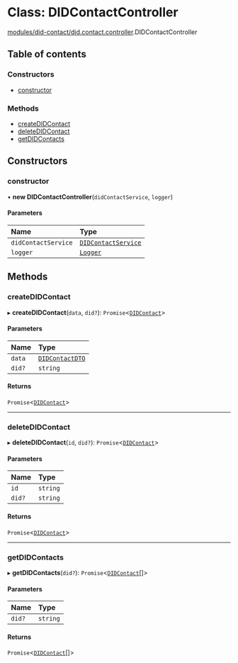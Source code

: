 # Class: DIDContactController

[modules/did-contact/did.contact.controller](../modules/modules_did_contact_did_contact_controller.md).DIDContactController

## Table of contents

### Constructors

- [constructor](modules_did_contact_did_contact_controller.DIDContactController.md#constructor)

### Methods

- [createDIDContact](modules_did_contact_did_contact_controller.DIDContactController.md#createdidcontact)
- [deleteDIDContact](modules_did_contact_did_contact_controller.DIDContactController.md#deletedidcontact)
- [getDIDContacts](modules_did_contact_did_contact_controller.DIDContactController.md#getdidcontacts)

## Constructors

### constructor

• **new DIDContactController**(`didContactService`, `logger`)

#### Parameters

| Name | Type |
| :------ | :------ |
| `didContactService` | [`DIDContactService`](modules_did_contact_did_contact_service.DIDContactService.md) |
| `logger` | [`Logger`](modules_logger_logger_service.Logger.md) |

## Methods

### createDIDContact

▸ **createDIDContact**(`data`, `did?`): `Promise`<[`DIDContact`](modules_did_contact_did_contact_entity.DIDContact.md)\>

#### Parameters

| Name | Type |
| :------ | :------ |
| `data` | [`DIDContactDTO`](modules_did_contact_did_contact_dto.DIDContactDTO.md) |
| `did?` | `string` |

#### Returns

`Promise`<[`DIDContact`](modules_did_contact_did_contact_entity.DIDContact.md)\>

___

### deleteDIDContact

▸ **deleteDIDContact**(`id`, `did?`): `Promise`<[`DIDContact`](modules_did_contact_did_contact_entity.DIDContact.md)\>

#### Parameters

| Name | Type |
| :------ | :------ |
| `id` | `string` |
| `did?` | `string` |

#### Returns

`Promise`<[`DIDContact`](modules_did_contact_did_contact_entity.DIDContact.md)\>

___

### getDIDContacts

▸ **getDIDContacts**(`did?`): `Promise`<[`DIDContact`](modules_did_contact_did_contact_entity.DIDContact.md)[]\>

#### Parameters

| Name | Type |
| :------ | :------ |
| `did?` | `string` |

#### Returns

`Promise`<[`DIDContact`](modules_did_contact_did_contact_entity.DIDContact.md)[]\>
